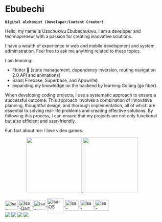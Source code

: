 # Ebubechi

**`Digital alchemist (Developer/Content Creator)`**


Hello, my name is Uzochukwu Ebubechukwu. I am a developer and technopreneur with a passion for creating innovative solutions. 

I have a wealth of experience in web and mobile development and system administration. Feel free to ask me anything related to these topics.

I am learning:
 - Flutter 💙 (state management, dependency inversion, routing navigation 2.0 API and animations)
 - Saas( Firebase, Superbase, and Appwrite)
 - expanding my knowledge on the backend by learning Golang (go fiber).

When developing coding projects, I use a systematic approach to ensure a successful outcome. This approach involves a combination of innovative planning, thoughtful design, and thorough implementation, all of which are essential to solving real-life problems and creating effective solutions. By following this process, I can ensure that my projects are not only functional but also efficient and user-friendly.

Fun fact about me: I love video games.

<div align="center">
  <a href="https://github.com/IsaiasCuvula">
  <img height="180em" src="https://github-readme-stats.vercel.app/api?username=ebubechi&show_icons=true&theme=algolia&include_all_commits=true&count_private=true"/>
  <img height="180em" src="https://github-readme-stats.vercel.app/api/top-langs/?username=ebubechi&layout=compact&langs_count=7&theme=algolia"/>
</div>


<div style="display: inline_block"><br>
   <img align="center" alt="Isa-Flutter" height="30" width="40" src="https://user-images.githubusercontent.com/68303716/177214981-d1c012e1-e7fa-4e7c-af26-27130b1a4284.svg">
  <img align="center" alt="Isa-Dart" height="35" width="45" src="https://user-images.githubusercontent.com/68303716/177214927-9e31c0ad-a5d9-4bbd-9605-92779e697724.svg">
   <img align="center" alt="Isa-Kotlin" height="30" width="40" src="https://user-images.githubusercontent.com/68303716/177214857-aedc5a18-eb7f-44d4-8be1-28cdd9ed0462.svg">
  <img align="center" alt="Isa-iOS" height="45" width="55" src="https://user-images.githubusercontent.com/68303716/177215082-249f4005-401b-46ba-bb56-edf9b1c9bc2d.svg">
   <img align="center" alt="Isa-Android" height="35" width="45" src="https://user-images.githubusercontent.com/68303716/177215226-a6b13561-9f7b-41dd-8b0f-7eea1236937c.svg">
   <img align="center" alt="Isa-golang" height="35" width="45" src="https://golang.google.cn/images/go-logo-blue.svg">
   <img align="center" alt="Isa-expressjs" height="35" width="45" src="https://appwrite.io/images-ee/platforms/nodejs.svg">
  
 
</div>


<div>

  
</div>

<div> 
<!--   <a href="https://www.youtube.com/channel/UChCgMnyGKOgEGDvubbjjr6A" target="_blank"><img src="https://img.shields.io/badge/YouTube-FF0000?style=for-the-badge&logo=youtube&logoColor=white" target="_blank"></a> -->
  <a href="https://instagram.com/ebube63/" target="_blank"><img src="https://img.shields.io/badge/-Instagram-%23E4405F?style=for-the-badge&logo=instagram&logoColor=white" target="_blank"></a>
  <a href = "mailto:uzoebubechukwu@gmail.com"><img src="https://img.shields.io/badge/-Gmail-%23333?style=for-the-badge&logo=gmail&logoColor=white" target="_blank"></a>
  <a href="https://www.linkedin.com/in/uzochukwu-ebubechukwu/" target="_blank"><img src="https://img.shields.io/badge/-LinkedIn-%230077B5?style=for-the-badge&logo=linkedin&logoColor=white" target="_blank"></a> 
  <a href="https://twitter.com/EmmanuelsonZico" target="_blank"><img src="https://img.shields.io/badge/Twitter-1DA1F2?style=for-the-badge&logo=twitter&logoColor=white" target="_blank"></a>
</div>
